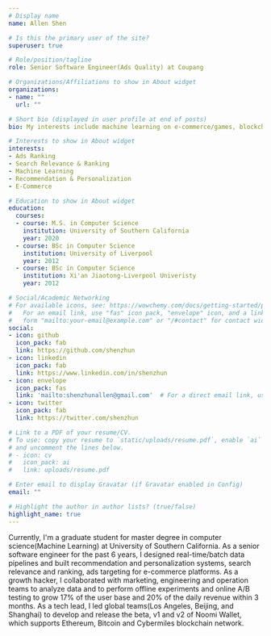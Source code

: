 ```yaml
---
# Display name
name: Allen Shen

# Is this the primary user of the site?
superuser: true

# Role/position/tagline
role: Senior Software Engineer(Ads Quality) at Coupang

# Organizations/Affiliations to show in About widget
organizations:
- name: ""
  url: ""

# Short bio (displayed in user profile at end of posts)
bio: My interests include machine learning on e-commerce/games, blockchain, startup business, and open source projects.

# Interests to show in About widget
interests:
- Ads Ranking
- Search Relevance & Ranking
- Machine Learning
- Recommendation & Personalization
- E-Commerce

# Education to show in About widget
education:
  courses:
  - course: M.S. in Computer Science
    institution: University of Southern California
    year: 2020
  - course: BSc in Computer Science
    institution: University of Liverpool
    year: 2012
  - course: BSc in Computer Science
    institution: Xi'an Jiaotong-Liverpool Univeristy
    year: 2012

# Social/Academic Networking
# For available icons, see: https://wowchemy.com/docs/getting-started/page-builder/#icons
#   For an email link, use "fas" icon pack, "envelope" icon, and a link in the
#   form "mailto:your-email@example.com" or "/#contact" for contact widget.
social:
- icon: github
  icon_pack: fab
  link: https://github.com/shenzhun
- icon: linkedin
  icon_pack: fab
  link: https://www.linkedin.com/in/shenzhun
- icon: envelope
  icon_pack: fas
  link: 'mailto:shenzhunallen@gmail.com'  # For a direct email link, use "mailto:test@example.org".
- icon: twitter
  icon_pack: fab
  link: https://twitter.com/shenzhun

# Link to a PDF of your resume/CV.
# To use: copy your resume to `static/uploads/resume.pdf`, enable `ai` icons in `params.toml`, 
# and uncomment the lines below.
# - icon: cv
#   icon_pack: ai
#   link: uploads/resume.pdf

# Enter email to display Gravatar (if Gravatar enabled in Config)
email: ""

# Highlight the author in author lists? (true/false)
highlight_name: true
---
```


Currently, I'm a graduate student for master degree in computer science(Machine Learning) at University of Southern California. As a senior software engineer for the past 6 years, I designed real-time/batch data pipelines and built recommendation and personalization systems, search relevance and ranking, ads targeting for e-commerce platforms. As a growth hacker, I collaborated with marketing, engineering and operation teams to analyze data and to perform offline experiments and online A/B testing to grow 17% of the user base and 20% of the daily revenue within 3 months. As a tech lead, I led global teams(Los Angeles, Beijing, and Shanghai) to develop and release the beta, v1 and v2 of Noomi Wallet, which supports Ethereum, Bitcoin and Cybermiles blockchain network.
